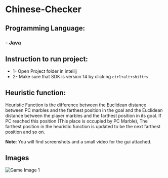 ﻿# Chinese-Checker

## Programming Language:
### - Java


## Instruction to run project:
- 1- Open Project folder in intellij
- 2- Make sure that SDK is version 14 by clicking `ctrl+alt+shift+s`


## Heuristic function:
Heuristic Function is the difference between the Euclidean distance between PC marbles and the farthest position in the goal
and the Euclidean distance between the player marbles and the farthest position in its goal.
If PC reached this position (This place is occupied by PC Marble), The farthest position in the heuristic function is updated
to be the next farthest position and so on.

**Note**:
You will find screenshots and a small video for the gui attached.

## Images
![Game Image 1](https://github.com/ZIAD220/Chinese-Checker/blob/main/Game%20screenshots%20and%20video/Mid%20board.png?raw=true)